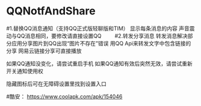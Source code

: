 # QQNotfAndShare

#1.替换QQ消息通知（支持QQ正式版轻聊版和TIM）
显示每条消息的内容
声音震动与QQ消息相同，要修改请直接设置QQ
        
#2.转发分享消息
转发消息解决部分应用分享图片到QQ出现“图片不存在”错误
用QQ Api来转发文字中包含链接的分享
网易云链接分享可直接播放

如果QQ通知没变化，请尝试重启手机
如果QQ通知有效后突然无效，请尝试重新开关通知使用权

隐藏图标后可在无障碍设置里找到设置入口

#酷安：
https://www.coolapk.com/apk/154046
